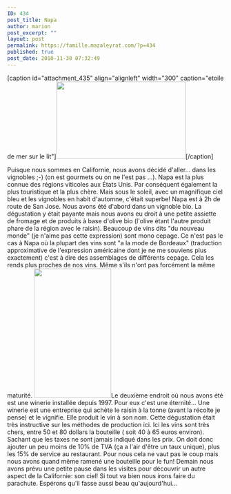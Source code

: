 ```yaml
---
ID: 434
post_title: Napa
author: marion
post_excerpt: ""
layout: post
permalink: https://famille.mazaleyrat.com/?p=434
published: true
post_date: 2010-11-30 07:32:49
---
```

[caption id="attachment_435" align="alignleft" width="300" caption="etoile de mer sur le lit"]<a href="http://famille.mazaleyrat.com/wp-content/uploads/2010/11/IMAG0063.jpg"><img class="size-medium wp-image-435" title="IMAG0063" src="http://famille.mazaleyrat.com/wp-content/uploads/2010/11/IMAG0063-300x179.jpg" alt="" width="300" height="179" /></a>[/caption]

Puisque nous sommes en Californie, nous avons décidé d'aller... dans les vignobles ;-)  (on est gourmets ou on ne l'est pas ...).
Napa est la plus connue des régions viticoles aux États Unis. Par conséquent également la plus touristique et la plus chère. Mais sous le soleil, avec un magnifique ciel bleu et les vignobles en habit d'automne, c'était superbe!
Napa est à 2h de route de San Jose. Nous avons été d'abord dans un vignoble bio. La dégustation y était payante mais nous avons eu droit à une petite assiette de fromage et de produits à base d'olive bio (l'olive étant l'autre produit phare de la région avec le raisin). Beaucoup de vins dits "du nouveau monde" (je n'aime pas cette expression) sont mono cepage. Ce n'est pas le cas à Napa où la plupart des vins sont "a la mode de Bordeaux" (traduction approximative de l'expression américaine dont je ne me souviens plus exactement) c'est à dire des assemblages de différents cepage. Cela les rends plus proches de nos vins. Même s'ils n'ont pas forcément la même maturité.
<a href="http://famille.mazaleyrat.com/wp-content/uploads/2010/11/IMAG0065.jpg"><img class="alignright size-medium wp-image-437" title="IMAG0065" src="http://famille.mazaleyrat.com/wp-content/uploads/2010/11/IMAG0065-179x300.jpg" alt="" width="179" height="300" /></a>Le deuxième endroit où nous avons été est une winerie installée depuis 1997. Pour eux c'est une éternité... Une winerie est une entreprise qui achète le raisin à la tonne (avant la récolte je pense) et le vignifie. Elle produit le vin à son nom. Cette dégustation était très instructive sur les méthodes de production ici.
Ici les vins sont très chers, entre 50 et 80 dollars la bouteille ( soit 40 à 65 euros environ). Sachant que les taxes ne sont jamais indiqué dans les prix. On doit donc ajouter un peu moins de 10% de TVA (ça a l'air d'être un taux unique), plus les 15% de service au restaurant.  Pour nous cela ne vaut pas le coup mais nous avons quand même ramené une bouteille pour le fun!
Demain nous avons prévu une petite pause dans les visites pour découvrir un autre aspect de la Californie: son ciel! Si tout va bien nous irons faire du parachute. Espérons qu'il fasse aussi beau qu'aujourd'hui...